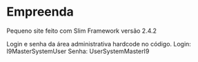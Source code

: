 # Empreenda
Pequeno site feito com Slim Framework versão 2.4.2

Login e senha da área administrativa hardcode no código.
Login: I9MasterSystemUser
Senha: UserSystemMasterI9
